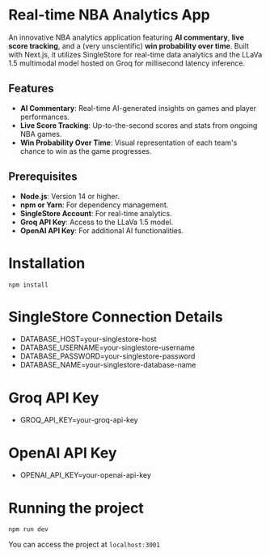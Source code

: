 # Real-time NBA Analytics App

An innovative NBA analytics application featuring **AI commentary**, **live score tracking**, and a (very unscientific) **win probability over time**. Built with Next.js, it utilizes SingleStore for real-time data analytics and the LLaVa 1.5 multimodal model hosted on Groq for millisecond latency inference.

## Features

- **AI Commentary**: Real-time AI-generated insights on games and player performances.
- **Live Score Tracking**: Up-to-the-second scores and stats from ongoing NBA games.
- **Win Probability Over Time**: Visual representation of each team's chance to win as the game progresses.

## Prerequisites

- **Node.js**: Version 14 or higher.
- **npm or Yarn**: For dependency management.
- **SingleStore Account**: For real-time analytics.
- **Groq API Key**: Access to the LLaVa 1.5 model.
- **OpenAI API Key**: For additional AI functionalities.

# Installation

```
npm install
```

# SingleStore Connection Details
- DATABASE_HOST=your-singlestore-host
- DATABASE_USERNAME=your-singlestore-username
- DATABASE_PASSWORD=your-singlestore-password
- DATABASE_NAME=your-singlestore-database-name

# Groq API Key
- GROQ_API_KEY=your-groq-api-key

# OpenAI API Key
- OPENAI_API_KEY=your-openai-api-key

# Running the project

```
npm run dev
```

You can access the project at `localhost:3001`
